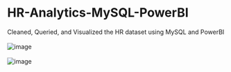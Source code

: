 # HR-Analytics-MySQL-PowerBI
Cleaned, Queried, and Visualized the HR dataset using MySQL and PowerBI<br><br>
![image](https://github.com/Vanmeeg22/HR-Analytics-MySQL-PowerBI/assets/71753122/ffe4a202-b26e-41e4-815b-e5e0ffb50148)
<br><br>
![image](https://github.com/Vanmeeg22/HR-Analytics-MySQL-PowerBI/assets/71753122/107591c6-2f6d-4897-b7e1-56549a5feb8c)
